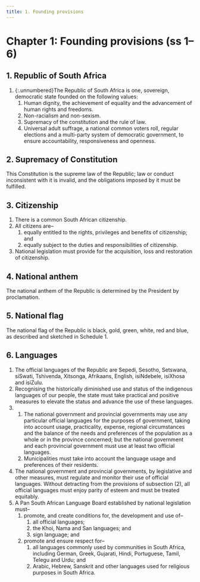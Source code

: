 ```yaml
---
title: 1. Founding provisions
---
```


# Chapter 1: Founding provisions (ss 1–6)

## 1. Republic of South Africa  

1.	{:.unnumbered}The Republic of South Africa is one, sovereign, democratic state founded on the following values:
	1.	Human dignity, the achievement of equality and the advancement of human rights and freedoms.
	1.	Non-racialism and non-sexism.
	1.	Supremacy of the constitution and the rule of law.
	1.	Universal adult suffrage, a national common voters roll, regular elections and a multi-party system of democratic government, to ensure accountability, responsiveness and openness.

## 2. Supremacy of Constitution  

This Constitution is the supreme law of the Republic; law or conduct inconsistent with it is invalid, and the obligations imposed by it must be fulfilled.

## 3. Citizenship

1.	There is a common South African citizenship.
2.	All citizens are–
	1.	equally entitled to the rights, privileges and benefits of citizenship; and
	2.	equally subject to the duties and responsibilities of citizenship.
3.	National legislation must provide for the acquisition, loss and restoration of citizenship.

## 4. National anthem  

The national anthem of the Republic is determined by the President by proclamation.

## 5. National flag  

The national flag of the Republic is black, gold, green, white, red and blue, as described and sketched in Schedule 1.

## 6. Languages

1.	The official languages of the Republic are Sepedi, Sesotho, Setswana, siSwati, Tshivenda, Xitsonga, Afrikaans, English, isiNdebele, isiXhosa and isiZulu.
2.	Recognising the historically diminished use and status of the indigenous languages of our people, the state must take practical and positive measures to elevate the status and advance the use of these languages.
3.	
	1.	The national government and provincial governments may use any particular official languages for the purposes of government, taking into account usage, practicality, expense, regional circumstances and the balance of the needs and preferences of the population as a whole or in the province concerned; but the national government and each provincial government must use at least two official languages.
	2.	Municipalities must take into account the language usage and preferences of their residents.
4.	The national government and provincial governments, by legislative and other measures, must regulate and monitor their use of official languages. Without detracting from the provisions of subsection (2), all official languages must enjoy parity of esteem and must be treated equitably.
5.	A Pan South African Language Board established by national legislation must–
	1.	promote, and create conditions for, the development and use of–
		1.	all official languages;
		1.	the Khoi, Nama and San languages; and
		1.	sign language; and
	2.	promote and ensure respect for–
		1.	all languages commonly used by communities in South Africa, including German, Greek, Gujarati, Hindi, Portuguese, Tamil, Telegu and Urdu; and
		1.	Arabic, Hebrew, Sanskrit and other languages used for religious purposes in South Africa.
